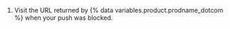 1. Visit the URL returned by {% data variables.product.prodname_dotcom %} when your push was blocked.
